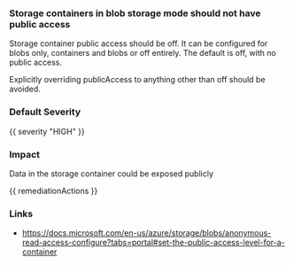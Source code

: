 
### Storage containers in blob storage mode should not have public access

Storage container public access should be off. It can be configured for blobs only, containers and blobs or off entirely. The default is off, with no public access.

Explicitly overriding publicAccess to anything other than off should be avoided.

### Default Severity
{{ severity "HIGH" }}

### Impact
Data in the storage container could be exposed publicly

<!-- DO NOT CHANGE -->
{{ remediationActions }}

### Links
- https://docs.microsoft.com/en-us/azure/storage/blobs/anonymous-read-access-configure?tabs=portal#set-the-public-access-level-for-a-container
        
